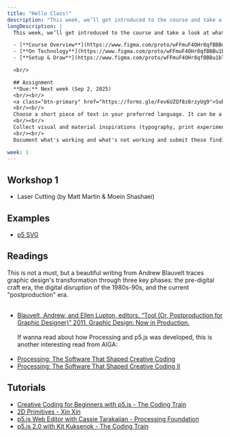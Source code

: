 ```yaml
---
title: "Hello Class!"
description: "This week, we’ll get introduced to the course and take a look at what we’ll be aiming to achieve."
longDescription: |
  This week, we’ll get introduced to the course and take a look at what we’ll be aiming to achieve.

  - [**Course Overview**](https://www.figma.com/proto/wFFmuF4OHr8qfBBBu1blRe/-Tech-A--Week-1?page-id=0%3A1&node-id=4102-394&p=f&viewport=1498%2C595%2C0.03&t=ZCAP0XkvaHiilUDv-1&scaling=scale-down-width&content-scaling=fixed)
  - [**On Technology**](https://www.figma.com/proto/wFFmuF4OHr8qfBBBu1blRe/-Tech-A--Week-1?page-id=0%3A1&node-id=4051-349&p=f&viewport=1498%2C595%2C0.03&t=ZCAP0XkvaHiilUDv-1&scaling=scale-down-width&content-scaling=fixed)
  - [**Setup & Draw**](https://www.figma.com/proto/wFFmuF4OHr8qfBBBu1blRe/-Tech-A--Week-1?page-id=0%3A1&node-id=1-166&p=f&viewport=1498%2C595%2C0.03&t=ZCAP0XkvaHiilUDv-1&scaling=scale-down-width&content-scaling=fixed)

  <br/>

  ## Assignment
  **Due:** Next week (Sep 2, 2025)
  <br/><br/>
  <a class="btn-primary" href="https://forms.gle/Fev6UZQf8z8rzyUg9">Submit Assignment</a>
  <br/><br/>
  Choose a short piece of text in your preferred language. It can be a poem, a quote, an excerpt from your diary, or any other form of writing. The text should be personal, poetic, or culturally meaningful to you, serving as a manifesto or statement that reflects your values and beliefs.
  <br/><br/>
  Collect visual and material inspirations (typography, print experiments, manifestos), and try to recreate them in [**p5.js Editor**](https://editor.p5js.org/)! When in doubt, look them up in the [**p5 reference**](https://beta.p5js.org/reference/) or ask for help in [**google chat**](https://chat.google.com/room/AAQATTfE9mA?cls=7).
  <br/><br/>
  Document what's working and what's not working and submit these findings along with the assignment.

week: 1
---
```


## Workshop 1

- Laser Cutting (by Matt Martin & Moein Shashaei)

## Examples

- [p5 SVG](https://editor.p5js.org/munusshih/sketches/Vd_gqg5fz)

## Readings

This is not a must, but a beautiful writing from Andrew Blauvelt traces graphic design's transformation through three key phases: the pre-digital craft era, the digital disruption of the 1980s-90s, and the current "postproduction" era.
<br/><br/>

- [Blauvelt, Andrew, and Ellen Lupton, editors. “Tool (Or, Postproduction for Graphic Designer)” 2011. Graphic Design: Now in Production.](https://drive.google.com/file/d/1w4a-WZbLkfs9LrXkNgbM2On_eeR0m_ow/view?usp=sharing)
  <br/><br/>
  If wanna read about how Processing and p5.js was developed, this is another interesting read from AIGA:
  <br/><br/>
- [Processing: The Software That Shaped Creative Coding](https://eyeondesign.aiga.org/processing-the-software-that-shaped-creative-coding/)
- [Processing: The Software That Shaped Creative Coding II](https://eyeondesign.aiga.org/an-oral-history-of-processing-part-two/)

## Tutorials

- [Creative Coding for Beginners with p5.js - The Coding Train](https://youtu.be/yPWkPOfnGsw?feature=shared)
- [2D Primitives - Xin Xin](https://www.youtube.com/watch?v=hISICBkFa4Q)
- [p5.js Web Editor with Cassie Tarakajian - Processing Foundation](https://www.youtube.com/watch?v=x1rJJRVTpAI)
- [p5.js 2.0 with Kit Kuksenok - The Coding Train](https://www.youtube.com/watch?v=1KqQeqZ3R9Y)
